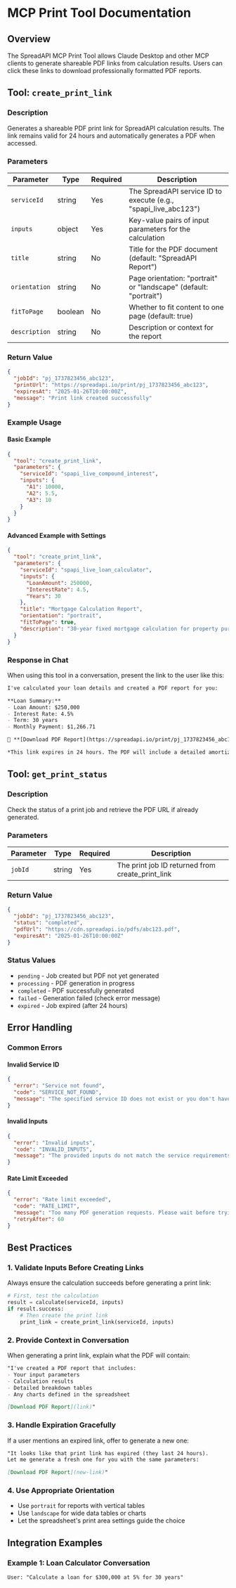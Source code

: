 # MCP Print Tool Documentation

## Overview
The SpreadAPI MCP Print Tool allows Claude Desktop and other MCP clients to generate shareable PDF links from calculation results. Users can click these links to download professionally formatted PDF reports.

## Tool: `create_print_link`

### Description
Generates a shareable PDF print link for SpreadAPI calculation results. The link remains valid for 24 hours and automatically generates a PDF when accessed.

### Parameters

| Parameter | Type | Required | Description |
|-----------|------|----------|-------------|
| `serviceId` | string | Yes | The SpreadAPI service ID to execute (e.g., "spapi_live_abc123") |
| `inputs` | object | Yes | Key-value pairs of input parameters for the calculation |
| `title` | string | No | Title for the PDF document (default: "SpreadAPI Report") |
| `orientation` | string | No | Page orientation: "portrait" or "landscape" (default: "portrait") |
| `fitToPage` | boolean | No | Whether to fit content to one page (default: true) |
| `description` | string | No | Description or context for the report |

### Return Value

```json
{
  "jobId": "pj_1737823456_abc123",
  "printUrl": "https://spreadapi.io/print/pj_1737823456_abc123",
  "expiresAt": "2025-01-26T10:00:00Z",
  "message": "Print link created successfully"
}
```

### Example Usage

#### Basic Example
```json
{
  "tool": "create_print_link",
  "parameters": {
    "serviceId": "spapi_live_compound_interest",
    "inputs": {
      "A1": 10000,
      "A2": 5.5,
      "A3": 10
    }
  }
}
```

#### Advanced Example with Settings
```json
{
  "tool": "create_print_link",
  "parameters": {
    "serviceId": "spapi_live_loan_calculator",
    "inputs": {
      "LoanAmount": 250000,
      "InterestRate": 4.5,
      "Years": 30
    },
    "title": "Mortgage Calculation Report",
    "orientation": "portrait",
    "fitToPage": true,
    "description": "30-year fixed mortgage calculation for property purchase"
  }
}
```

### Response in Chat
When using this tool in a conversation, present the link to the user like this:

```markdown
I've calculated your loan details and created a PDF report for you:

**Loan Summary:**
- Loan Amount: $250,000
- Interest Rate: 4.5%
- Term: 30 years
- Monthly Payment: $1,266.71

📄 **[Download PDF Report](https://spreadapi.io/print/pj_1737823456_abc123)**

*This link expires in 24 hours. The PDF will include a detailed amortization schedule and payment breakdown.*
```

## Tool: `get_print_status`

### Description
Check the status of a print job and retrieve the PDF URL if already generated.

### Parameters

| Parameter | Type | Required | Description |
|-----------|------|----------|-------------|
| `jobId` | string | Yes | The print job ID returned from create_print_link |

### Return Value

```json
{
  "jobId": "pj_1737823456_abc123",
  "status": "completed",
  "pdfUrl": "https://cdn.spreadapi.io/pdfs/abc123.pdf",
  "expiresAt": "2025-01-26T10:00:00Z"
}
```

### Status Values
- `pending` - Job created but PDF not yet generated
- `processing` - PDF generation in progress
- `completed` - PDF successfully generated
- `failed` - Generation failed (check error message)
- `expired` - Job expired (after 24 hours)

## Error Handling

### Common Errors

#### Invalid Service ID
```json
{
  "error": "Service not found",
  "code": "SERVICE_NOT_FOUND",
  "message": "The specified service ID does not exist or you don't have access"
}
```

#### Invalid Inputs
```json
{
  "error": "Invalid inputs",
  "code": "INVALID_INPUTS",
  "message": "The provided inputs do not match the service requirements"
}
```

#### Rate Limit Exceeded
```json
{
  "error": "Rate limit exceeded",
  "code": "RATE_LIMIT",
  "message": "Too many PDF generation requests. Please wait before trying again.",
  "retryAfter": 60
}
```

## Best Practices

### 1. Validate Inputs Before Creating Links
Always ensure the calculation succeeds before generating a print link:

```python
# First, test the calculation
result = calculate(serviceId, inputs)
if result.success:
    # Then create the print link
    print_link = create_print_link(serviceId, inputs)
```

### 2. Provide Context in Conversation
When generating a print link, explain what the PDF will contain:

```markdown
"I've created a PDF report that includes:
- Your input parameters
- Calculation results
- Detailed breakdown tables
- Any charts defined in the spreadsheet

[Download PDF Report](link)"
```

### 3. Handle Expiration Gracefully
If a user mentions an expired link, offer to generate a new one:

```markdown
"It looks like that print link has expired (they last 24 hours). 
Let me generate a fresh one for you with the same parameters:

[Download PDF Report](new-link)"
```

### 4. Use Appropriate Orientation
- Use `portrait` for reports with vertical tables
- Use `landscape` for wide data tables or charts
- Let the spreadsheet's print area settings guide the choice

## Integration Examples

### Example 1: Loan Calculator Conversation
```
User: "Calculate a loan for $300,000 at 5% for 30 years"